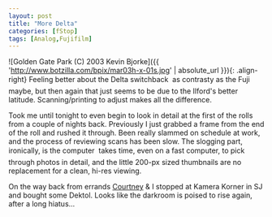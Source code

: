 ```yaml
---
layout: post
title: "More Delta"
categories: [fStop]
tags: [Analog,Fujifilm]
---
```



![Golden Gate Park (C) 2003 Kevin Bjorke]({{ 'http://www.botzilla.com/bpix/mar03h-x-01s.jpg' | absolute_url }}){: .align-right}
Feeling better about the Delta switchback &#151; as contrasty as the Fuji maybe, but then again that just seems to be due to the Ilford's better latitude. Scanning/printing to adjust makes all the difference.

Took me until tonight to even begin to look in detail at the first of the rolls from a couple of nights back. Previously I just grabbed a frame from the end of the roll and rushed it through. Been really slammed on schedule at work, and the process of reviewing scans has been slow. The slogging part, ironically, is the computer &#151; takes time, even on a fast computer, to pick through photos in detail, and the little 200-px sized thumbnails are no replacement for a clean, hi-res viewing.

On the way back from errands <a href="http://www.geekychick.net">Courtney</a> &amp; I stopped at Kamera Korner in SJ and bought some Dektol. Looks like the darkroom is poised to rise again, after a long hiatus...
